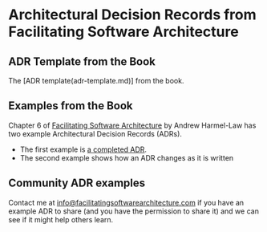 # Architectural Decision Records from Facilitating Software Architecture

## ADR Template from the Book
The [ADR template(adr-template.md)] from the book.

## Examples from the Book
Chapter 6 of [Facilitating Software Architecture](https://facilitatingsoftwarearchitecture.com/) by Andrew Harmel-Law has two example Architectural Decision Records (ADRs). 

 * The first example is [a completed ADR](ADR002-Shorten-inventory-ids-with-naonoid.md).
 * The second example shows how an ADR changes as it is written

## Community ADR examples 
Contact me at info@facilitatingsoftwarearchitecture.com if you have an example ADR to share (and you have the permission to share it) and we can see if it might help others learn.
